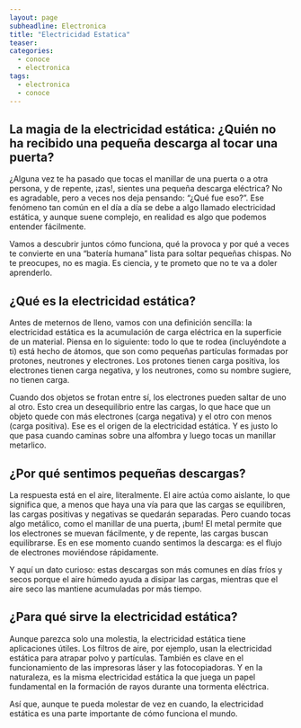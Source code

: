 ```yaml
---
layout: page
subheadline: Electronica
title: "Electricidad Estatica"
teaser: 
categories:
  - conoce
  - electronica
tags:
  - electronica
  - conoce
---
```


## La magia de la electricidad estática: ¿Quién no ha recibido una pequeña descarga al tocar una puerta?

¿Alguna vez te ha pasado que tocas el manillar de una puerta o a otra persona, y de repente, ¡zas!, sientes una pequeña descarga eléctrica? No es agradable, pero a veces nos deja pensando: “¿Qué fue eso?”. Ese fenómeno tan común en el día a día se debe a algo llamado electricidad estática, y aunque suene complejo, en realidad es algo que podemos entender fácilmente.

Vamos a descubrir juntos cómo funciona, qué la provoca y por qué a veces te convierte en una “batería humana” lista para soltar pequeñas chispas. No te preocupes, no es magia. Es ciencia, y te prometo que no te va a doler aprenderlo.

## ¿Qué es la electricidad estática?

Antes de meternos de lleno, vamos con una definición sencilla: la electricidad estática es la acumulación de carga eléctrica en la superficie de un material. Piensa en lo siguiente: todo lo que te rodea (incluyéndote a ti) está hecho de átomos, que son como pequeñas partículas formadas por protones, neutrones y electrones. Los protones tienen carga positiva, los electrones tienen carga negativa, y los neutrones, como su nombre sugiere, no tienen carga.

Cuando dos objetos se frotan entre sí, los electrones pueden saltar de uno al otro. Esto crea un desequilibrio entre las cargas, lo que hace que un objeto quede con más electrones (carga negativa) y el otro con menos (carga positiva). Ese es el origen de la electricidad estática. Y es justo lo que pasa cuando caminas sobre una alfombra y luego tocas un manillar metarlico. 

## ¿Por qué sentimos pequeñas descargas?

La respuesta está en el aire, literalmente. El aire actúa como aislante, lo que significa que, a menos que haya una vía para que las cargas se equilibren, las cargas positivas y negativas se quedarán separadas. Pero cuando tocas algo metálico, como el manillar de una puerta, ¡bum! El metal permite que los electrones se muevan fácilmente, y de repente, las cargas buscan equilibrarse. Es en ese momento cuando sentimos la descarga: es el flujo de electrones moviéndose rápidamente.

Y aquí un dato curioso: estas descargas son más comunes en días fríos y secos porque el aire húmedo ayuda a disipar las cargas, mientras que el aire seco las mantiene acumuladas por más tiempo.

## ¿Para qué sirve la electricidad estática?

Aunque parezca solo una molestia, la electricidad estática tiene aplicaciones útiles. Los filtros de aire, por ejemplo, usan la electricidad estática para atrapar polvo y partículas. También es clave en el funcionamiento de las impresoras láser y las fotocopiadoras. Y en la naturaleza, es la misma electricidad estática la que juega un papel fundamental en la formación de rayos durante una tormenta eléctrica.

Así que, aunque te pueda molestar de vez en cuando, la electricidad estática es una parte importante de cómo funciona el mundo.

